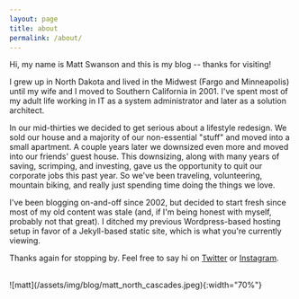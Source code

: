 ```yaml
---
layout: page
title: about
permalink: /about/
---
```


Hi, my name is Matt Swanson and this is my blog -- thanks for visiting!

I grew up in North Dakota and lived in the Midwest (Fargo and Minneapolis) until my wife and I moved to Southern California in 2001.  I've spent most of my adult life working in IT as a system administrator and later as a solution architect.

In our mid-thirties we decided to get serious about a lifestyle redesign.  We sold our house and a majority of our non-essential "stuff" and moved into a small apartment.  A couple years later we downsized even more and moved into our friends' guest house.  This downsizing, along with many years of saving, scrimping, and investing, gave us the opportunity to quit our corporate jobs this past year.  So we've been traveling, volunteering, mountain biking, and really just spending time doing the things we love.

I've been blogging on-and-off since 2002, but decided to start fresh since most of my old content was stale (and, if I'm being honest with myself, probably not that great).  I ditched my previous Wordpress-based hosting setup in favor of a Jekyll-based static site, which is what you're currently viewing.

Thanks again for stopping by.  Feel free to say hi on [Twitter](https://twitter.com/mps75) or [Instagram](https://instagram.com/mps75).

<br />
![matt](/assets/img/blog/matt_north_cascades.jpeg){:width="70%"}<br />
